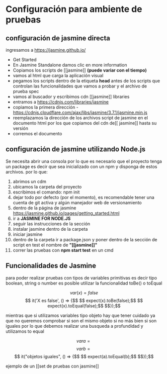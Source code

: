 # Configuración para ambiente de pruebas

## configuración de jasmine directa
ingresamos a 
https://jasmine.github.io/
* Get Started
* En Jasmine Standalone damos clic en more information
* Copiamos los scripts de [[jasmine]] **(puede variar con el tiempo)**
* vamos al html que carga la aplicación visual
* pegamos los scripts dentro de la etiqueta **head** antes de los scripts que controlan las funcionalidades que vamos a probar y el archivo de prueba spec
* vamos al buscador y escribimos cdn [[jasmine]] libraries
* entramos a https://cdnjs.com/libraries/jasmine
* copiamos la primera dirección -   https://cdnjs.cloudflare.com/ajax/libs/jasmine/3.7.1/jasmine.min.js
* reemplazamos la dirección de los archivos script de jasmine en el documento html por los que copiamos del cdn de[[ jasmine]] hasta su versión 
* corremos el documento

## configuración de jasmine utilizando Node.js

Se necesita abrir una consola por lo que es necesario que el proyecto tenga un package es decir que sea inicializado con un npm y disponga de estos archivos. por lo que:
1. abrimos un cdm
2. ubicamos la carpeta del proyecto
3. escribimos el comando: npm init
4. dejar todo por defecto (por el momento), es recomendable tener una cuenta de git activa y algún manejador web de versionamiento
5. dentro de la página de jasmine https://jasmine.github.io/pages/getting_started.html
6. ir a **JASMINE FOR NODE.JS**
7. seguir las instrucciones de la sección
8. instalar jasmine dentro de la carpeta
9. iniciar jasmine
10. dentro de la carpeta ir a package.json y poner dentro de la sección de script en test el nombre de **"[[jasmine]]"**
11. correr las pruebas con **npm start test** en un cmd

## Funcionalidades de Jasmine

para poder realizar pruebas con tipos de variables primitivas es decir tipo boolean, string o number es posible utilizar la funcionalidad toBe() o toEqual

$$ var(x) = false$$
$$ it('X es false', () => {$$
$$ expect(x).toBe(false);$$
$$ expect(x).toEqual(false);$$
$$});$$

mientras que si utilizamos variables tipo objeto hay que tener cuidado ya que no queremos comprobar si son el mismo objeto si no más bien si son iguales por lo que debemos realizar una busqueda a profundidad y utilizamos to equal

$$ var a = {}$$
$$ var b = {}$$
$$ it("objetos iguales", () => {$$
$$ expect(a).toEqual(b);$$
$$});$$

ejemplo de un [[set de pruebas con jasmine]]